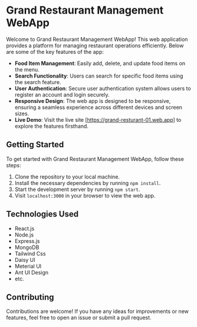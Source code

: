 # Grand Restaurant Management WebApp

Welcome to Grand Restaurant Management WebApp! This web application provides a platform for managing restaurant operations efficiently. Below are some of the key features of the app:

- **Food Item Management**: Easily add, delete, and update food items on the menu.
- **Search Functionality**: Users can search for specific food items using the search feature.
- **User Authentication**: Secure user authentication system allows users to register an account and login securely.
- **Responsive Design**: The web app is designed to be responsive, ensuring a seamless experience across different devices and screen sizes.
- **Live Demo**: Visit the live site [https://grand-resturant-01.web.app] to explore the features firsthand.

## Getting Started

To get started with Grand Restaurant Management WebApp, follow these steps:

1. Clone the repository to your local machine.
2. Install the necessary dependencies by running `npm install`.
3. Start the development server by running `npm start`.
4. Visit `localhost:3000` in your browser to view the web app.

## Technologies Used

- React.js
- Node.js
- Express.js
- MongoDB
- Tailwind Css
- Daisy UI
- Meterial UI
- Ant UI Design
- etc.

## Contributing

Contributions are welcome! If you have any ideas for improvements or new features, feel free to open an issue or submit a pull request.
